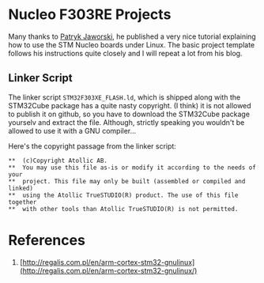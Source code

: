 # Nucleo F303RE Projects

Many thanks to [Patryk Jaworski](http://regalis.com.pl/en/arm-cortex-stm32-gnulinux), 
he published a very nice tutorial explaining how to use the STM Nucleo boards under Linux.
The basic project template follows his instructions quite closely and I will repeat a lot from his blog.

## Linker Script
The linker script `STM32F303XE_FLASH.ld`, which is shipped along with the STM32Cube package has a quite nasty copyright.
(I think) it is not allowed to publish it on github, so you have to download the STM32Cube package yourselv and extract the file.
Although, strictly speaking you wouldn't be allowed to use it with a GNU compiler...

Here's the copyright passage from the linker script:
```
**  (c)Copyright Atollic AB.
**  You may use this file as-is or modify it according to the needs of your
**  project. This file may only be built (assembled or compiled and linked)
**  using the Atollic TrueSTUDIO(R) product. The use of this file together
**  with other tools than Atollic TrueSTUDIO(R) is not permitted.
```

# References
1. [http://regalis.com.pl/en/arm-cortex-stm32-gnulinux](http://regalis.com.pl/en/arm-cortex-stm32-gnulinux/)

